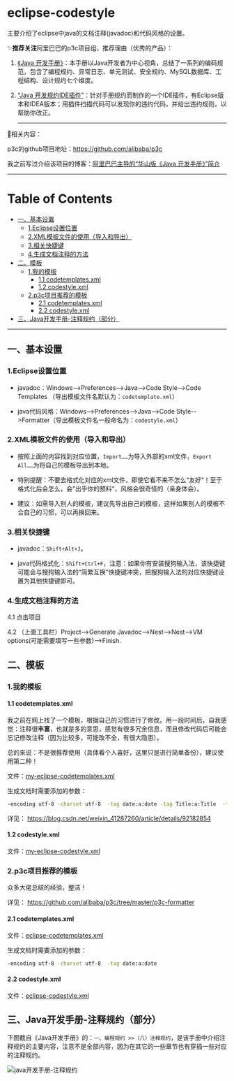 eclipse-codestyle
=================

主要介绍了eclipse中java的文档注释(javadoc)和代码风格的设置。<br/>

:sparkles:**推荐关注**阿里巴巴的p3c项目组，推荐理由（优秀的产品）：
1. [《Java 开发手册》](<https://github.com/alibaba/p3c/blob/master/阿里巴巴Java开发手册（华山版）.pdf>)：本手册以Java开发者为中心视角，总结了一系列的编码规范，包含了编程规约、异常日志、单元测试、安全规约、MySQL数据库、工程结构、设计规约七个维度。

2. [“Java 开发规约IDE插件”](https://github.com/alibaba/p3c)：针对手册规约而制作的一个IDE插件，有Eclipse版本和IDEA版本；用插件扫描代码可以发现你的违约代码，并给出违约规则，以帮助你改正。<br/>

   ---

:link:相关内容：

p3c的github项目地址：<https://github.com/alibaba/p3c>

我之前写过介绍该项目的博客：[阿里巴巴主导的“华山版《Java 开发手册》”简介](<https://blog.csdn.net/weixin_41287260/article/details/92185040>)

---

Table of Contents
=================

* [一、基本设置](#%E4%B8%80%E5%9F%BA%E6%9C%AC%E8%AE%BE%E7%BD%AE)
  * [1\.Eclipse设置位置](#1eclipse%E8%AE%BE%E7%BD%AE%E4%BD%8D%E7%BD%AE)
  * [2\.XML模板文件的使用（导入和导出）](#2xml%E6%A8%A1%E6%9D%BF%E6%96%87%E4%BB%B6%E7%9A%84%E4%BD%BF%E7%94%A8%E5%AF%BC%E5%85%A5%E5%92%8C%E5%AF%BC%E5%87%BA)
  * [3\.相关快捷键](#3%E7%9B%B8%E5%85%B3%E5%BF%AB%E6%8D%B7%E9%94%AE)
  * [4\.生成文档注释的方法](#4%E7%94%9F%E6%88%90%E6%96%87%E6%A1%A3%E6%B3%A8%E9%87%8A%E7%9A%84%E6%96%B9%E6%B3%95)
* [二、模板](#%E4%BA%8C%E6%A8%A1%E6%9D%BF)
  * [1\.我的模板](#1%E6%88%91%E7%9A%84%E6%A8%A1%E6%9D%BF)
    * [1\.1  codetemplates\.xml](#11--codetemplatesxml)
    * [1\.2  codestyle\.xml](#12--codestylexml)
  * [2\.p3c项目推荐的模板](#2p3c%E9%A1%B9%E7%9B%AE%E6%8E%A8%E8%8D%90%E7%9A%84%E6%A8%A1%E6%9D%BF)
    * [2\.1  codetemplates\.xml](#21--codetemplatesxml)
    * [2\.2  codestyle\.xml](#22--codestylexml)
* [三、Java开发手册\-注释规约（部分）](#%E4%B8%89java%E5%BC%80%E5%8F%91%E6%89%8B%E5%86%8C-%E6%B3%A8%E9%87%8A%E8%A7%84%E7%BA%A6%E9%83%A8%E5%88%86)

---

## 一、基本设置

### 1.Eclipse设置位置

- javadoc：Windows-->Preferences-->Java-->Code Style-->Code Templates （导出模板文件名默认为：`codetemplate.xml`）

- java代码风格：Windows-->Preferences-->Java-->Code Style-->Formatter（导出模板文件名一般命名为：`codestyle.xml`）

### 2.XML模板文件的使用（导入和导出）

- 按照上面的内容找到对应位置，`Import……`为导入外部的xml文件，`Export All……`为将自己的模板导出到本地。

- 特别提醒：不要去格式化对应的xml文件，即使它看不来不怎么“友好“！至于格式化后会怎么，会”出乎你的预料“，风格会很奇怪的（亲身体会）。

- 建议：如需导入别人的模板，建议先导出自己的模板，这样如果别人的模板不合自己的习惯，可以再换回来。


### 3.相关快捷键

- javadoc：`Shift+Alt+J`。

- java代码格式化：`Shift+Ctrl+F`，注意：如果你有安装搜狗输入法，该快捷键可能会与搜狗输入法的“简繁互换”快捷键冲突，把搜狗输入法的对应快捷键设置为其他快捷键即可。

### 4.生成文档注释的方法

4.1 点击项目

4.2 （上面工具栏）Project-->Generate Javadoc-->Nest-->Nest-->VM options(可能需要填写一些参数)-->Finish.


## 二、模板

### 1.我的模板

#### 1.1  codetemplates.xml

我之前在网上找了一个模板，根据自己的习惯进行了修改。用一段时间后，自我感觉：注释很**丰富**，也就是多的意思，感觉有很多冗余信息，而且修改代码后可能会忘记修改注释（因为比较多，可能改不全，有很大隐患）。

总的来说：不是很推荐使用（具体看个人喜好，这里只是进行简单备份），建议使用第二种！

文件：[my-eclipse-codetemplates.xml](https://github.com/yansheng836/eclipse-codestyle/tree/master/codestyle/my-eclipse-codetemplates.xml)

生成文档时需要添加的参数：
```bash
-encoding utf-8 -charset utf-8  -tag date:a:date -tag Title:a:Title  -tag Description:a:Description -tag Fields:a:Fields
```

详见： <https://blog.csdn.net/weixin_41287260/article/details/92182854>


#### 1.2  codestyle.xml

文件：[my-eclipse-codestyle.xml](https://github.com/yansheng836/eclipse-codestyle/tree/master/codestyle/my-eclipse-codestyle.xml)


### 2.p3c项目推荐的模板

众多大佬总结的经验，整洁！

详见： <https://github.com/alibaba/p3c/tree/master/p3c-formatter>


#### 2.1  codetemplates.xml

文件：[eclipse-codetemplates.xml](https://github.com/yansheng836/eclipse-codestyle/tree/master/codestyle/p3c-formatter/eclipse-codetemplate.xml)

生成文档时需要添加的参数：
```bash
-encoding utf-8 -charset utf-8  -tag date:a:date
```

#### 2.2  codestyle.xml

文件：[eclipse-codestyle.xml](https://github.com/yansheng836/eclipse-codestyle/tree/master/codestyle/p3c-formatter/eclipse-codestyle.xml)


## 三、Java开发手册-注释规约（部分）

下图截自《Java开发手册》的：`一、编程规约 >>（八）注释规约`，是该手册中介绍注释规约的主要内容，注意不是全部内容，因为在其它的一些章节也有穿插一些对应的注释规约。

![java开发手册-注释规约](https://github.com/yansheng836/eclipse-codestyle/blob/master/ava开发手册-注释规约.jpg)